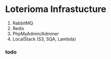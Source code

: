 # Loterioma Infrastucture

1. RabbitMQ
2. Redis
3. PhpMyAdmin/Adminer
4. LocalStack (S3, SQA, Lambda)

### todo
